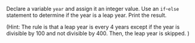 Declare a variable `year` and assign it an integer value.
Use an `if`-`else` statement to determine if the year is a leap year.
Print the result.

(Hint: The rule is that a leap year is every 4 years 
except if the year is divisible by 100 and not divisible by 400. 
Then, the leap year is skipped. )